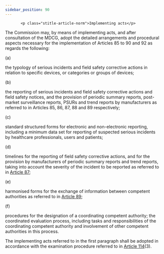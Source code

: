 ```yaml
---
sidebar_position: 90
---
```

           <p class="stitle-article-norm">Implementing acts</p>
   <p class="norm">The Commission may, by means of implementing acts, 
and after consultation of the MDCG, adopt the detailed arrangements and 
procedural aspects necessary for the implementation of Articles&nbsp;85 
to&nbsp;90 and 92 as regards the following:</p>
   <div class="grid-container grid-list">
      <div class="list grid-list-column-1">
         <span>(a)&nbsp;</span>
      </div>
      <div class="grid-list-column-2">
         <p class="norm">the typology of serious incidents and field 
safety corrective actions in relation to specific devices, or categories
 or groups of devices;</p>
      </div>
   </div>
   <div class="grid-container grid-list">
      <div class="list grid-list-column-1">
         <span>(b)&nbsp;</span>
      </div>
      <div class="grid-list-column-2">
         <p class="norm">the reporting of serious incidents and field 
safety corrective actions and field safety notices, and the provision of
 periodic summary reports, post-market surveillance reports, PSURs and 
trend reports by manufacturers as referred to in Articles&nbsp;85, 86, 
87, 88 and 89 respectively;</p>
      </div>
   </div>
   <div class="grid-container grid-list">
      <div class="list grid-list-column-1">
         <span>(c)&nbsp;</span>
      </div>
      <div class="grid-list-column-2">
         <p class="norm">standard structured forms for electronic and 
non-electronic reporting, including a minimum data set for reporting of 
suspected serious incidents by healthcare professionals, users and 
patients;</p>
      </div>
   </div>
   <div class="grid-container grid-list">
      <div class="list grid-list-column-1">
         <span>(d)&nbsp;</span>
      </div>
      <div class="grid-list-column-2">
         <p class="norm">timelines for the reporting of field safety 
corrective actions, and for the provision by manufacturers of periodic 
summary reports and trend reports, taking into account the severity of 
the incident to be reported as referred to in <a href='../CHAPTER VII/Article 87 - Reporting of serious incidents and field safety corrective actions'> Article 87</a>;</p>
      </div>
   </div>
   <div class="grid-container grid-list">
      <div class="list grid-list-column-1">
         <span>(e)&nbsp;</span>
      </div>
      <div class="grid-list-column-2">
         <p class="norm">harmonised forms for the exchange of information between competent authorities as referred to in <a href='../CHAPTER VII/Article 89 - Analysis of serious incidents and field safety corrective actions'> Article 89</a>;</p>
      </div>
   </div>
   <div class="grid-container grid-list">
      <div class="list grid-list-column-1">
         <span>(f)&nbsp;</span>
      </div>
      <div class="grid-list-column-2">
         <p class="norm">procedures for the designation of a 
coordinating competent authority; the coordinated evaluation process, 
including tasks and responsibilities of the coordinating competent 
authority and involvement of other competent authorities in this 
process.</p>
      </div>
   </div>
   <p class="norm">The implementing acts referred to in the first 
paragraph&nbsp;shall be adopted in accordance with the examination 
procedure referred to in <a href='../CHAPTER X/Article 114 - Committee procedure'> Article 114</a>(3).</p>